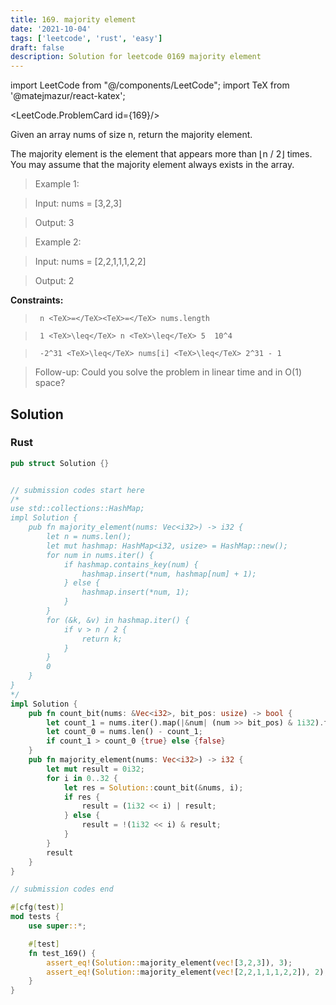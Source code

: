 ```yaml
---
title: 169. majority element
date: '2021-10-04'
tags: ['leetcode', 'rust', 'easy']
draft: false
description: Solution for leetcode 0169 majority element
---
```

import LeetCode from "@/components/LeetCode";
import TeX from '@matejmazur/react-katex';

<LeetCode.ProblemCard id={169}/>
 

  Given an array nums of size n, return the majority element.

  The majority element is the element that appears more than &lfloor;n / 2&rfloor; times. You may assume that the majority element always exists in the array.

   

 >   Example 1:

 >   Input: nums <TeX>=</TeX> [3,2,3]

 >   Output: 3

 >   Example 2:

 >   Input: nums <TeX>=</TeX> [2,2,1,1,1,2,2]

 >   Output: 2

   

  **Constraints:**

  

 >   	n <TeX>=</TeX><TeX>=</TeX> nums.length

 >   	1 <TeX>\leq</TeX> n <TeX>\leq</TeX> 5  10^4

 >   	-2^31 <TeX>\leq</TeX> nums[i] <TeX>\leq</TeX> 2^31 - 1

  

   

 >   Follow-up: Could you solve the problem in linear time and in O(1) space?


## Solution
### Rust
```rust
pub struct Solution {}


// submission codes start here
/* 
use std::collections::HashMap;
impl Solution {
    pub fn majority_element(nums: Vec<i32>) -> i32 {
        let n = nums.len();
        let mut hashmap: HashMap<i32, usize> = HashMap::new();
        for num in nums.iter() {
            if hashmap.contains_key(num) {
                hashmap.insert(*num, hashmap[num] + 1);
            } else {
                hashmap.insert(*num, 1);
            }
        }
        for (&k, &v) in hashmap.iter() {
            if v > n / 2 {
                return k;
            }
        }
        0
    }
}
*/
impl Solution {
    pub fn count_bit(nums: &Vec<i32>, bit_pos: usize) -> bool {
        let count_1 = nums.iter().map(|&num| (num >> bit_pos) & 1i32).filter(|&v| v == 1).count();
        let count_0 = nums.len() - count_1;
        if count_1 > count_0 {true} else {false}
    }
    pub fn majority_element(nums: Vec<i32>) -> i32 {
        let mut result = 0i32;
        for i in 0..32 {
            let res = Solution::count_bit(&nums, i);
            if res {
                result = (1i32 << i) | result; 
            } else {
                result = !(1i32 << i) & result; 
            }
        }
        result
    }
}

// submission codes end

#[cfg(test)]
mod tests {
    use super::*;

    #[test]
    fn test_169() {
        assert_eq!(Solution::majority_element(vec![3,2,3]), 3);
        assert_eq!(Solution::majority_element(vec![2,2,1,1,1,2,2]), 2);
    }
}

```
